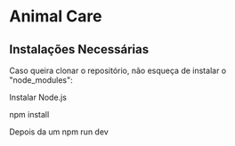 # Animal Care

## Instalações Necessárias
Caso queira clonar o repositório, não esqueça de instalar o "node_modules":

Instalar Node.js

npm install

Depois da um npm run dev